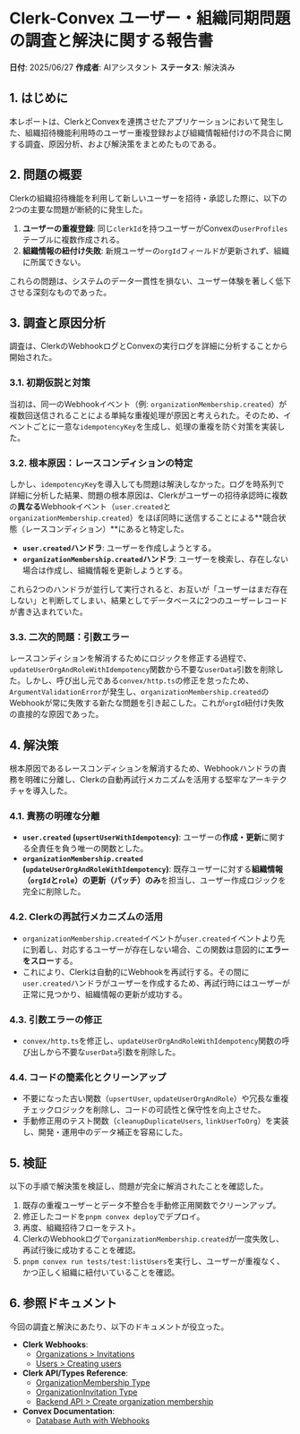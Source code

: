 # Clerk-Convex ユーザー・組織同期問題の調査と解決に関する報告書

**日付**: 2025/06/27 **作成者**: AIアシスタント **ステータス**: 解決済み

## 1. はじめに

本レポートは、ClerkとConvexを連携させたアプリケーションにおいて発生した、組織招待機能利用時のユーザー重複登録および組織情報紐付けの不具合に関する調査、原因分析、および解決策をまとめたものである。

## 2. 問題の概要

Clerkの組織招待機能を利用して新しいユーザーを招待・承認した際に、以下の2つの主要な問題が断続的に発生した。

1.  **ユーザーの重複登録**: 同じ`clerkId`を持つユーザーがConvexの`userProfiles`テーブルに複数作成される。
2.  **組織情報の紐付け失敗**: 新規ユーザーの`orgId`フィールドが更新されず、組織に所属できない。

これらの問題は、システムのデータ一貫性を損ない、ユーザー体験を著しく低下させる深刻なものであった。

## 3. 調査と原因分析

調査は、ClerkのWebhookログとConvexの実行ログを詳細に分析することから開始された。

### 3.1. 初期仮説と対策

当初は、同一のWebhookイベント（例:
`organizationMembership.created`）が複数回送信されることによる単純な重複処理が原因と考えられた。そのため、イベントごとに一意な`idempotencyKey`を生成し、処理の重複を防ぐ対策を実装した。

### 3.2. 根本原因：レースコンディションの特定

しかし、`idempotencyKey`を導入しても問題は解決しなかった。ログを時系列で詳細に分析した結果、問題の根本原因は、Clerkがユーザーの招待承認時に複数の**異なる**Webhookイベント（`user.created`と`organizationMembership.created`）をほぼ同時に送信することによる**競合状態（レースコンディション）**にあると特定した。

- **`user.created`ハンドラ**: ユーザーを作成しようとする。
- **`organizationMembership.created`ハンドラ**: ユーザーを検索し、存在しない場合は作成し、組織情報を更新しようとする。

これら2つのハンドラが並行して実行されると、お互いが「ユーザーはまだ存在しない」と判断してしまい、結果としてデータベースに2つのユーザーレコードが書き込まれていた。

### 3.3. 二次的問題：引数エラー

レースコンディションを解消するためにロジックを修正する過程で、`updateUserOrgAndRoleWithIdempotency`関数から不要な`userData`引数を削除した。しかし、呼び出し元である`convex/http.ts`の修正を怠ったため、`ArgumentValidationError`が発生し、`organizationMembership.created`のWebhookが常に失敗する新たな問題を引き起こした。これが`orgId`紐付け失敗の直接的な原因であった。

## 4. 解決策

根本原因であるレースコンディションを解消するため、Webhookハンドラの責務を明確に分離し、Clerkの自動再試行メカニズムを活用する堅牢なアーキテクチャを導入した。

### 4.1. 責務の明確な分離

- **`user.created`
  (`upsertUserWithIdempotency`)**: ユーザーの**作成・更新**に関する全責任を負う唯一の関数とした。
- **`organizationMembership.created`
  (`updateUserOrgAndRoleWithIdempotency`)**: 既存ユーザーに対する**組織情報（`orgId`と`role`）の更新（パッチ）のみ**を担当し、ユーザー作成ロジックを完全に削除した。

### 4.2. Clerkの再試行メカニズムの活用

- `organizationMembership.created`イベントが`user.created`イベントより先に到着し、対応するユーザーが存在しない場合、この関数は意図的に**エラーをスロー**する。
- これにより、Clerkは自動的にWebhookを再試行する。その間に`user.created`ハンドラがユーザーを作成するため、再試行時にはユーザーが正常に見つかり、組織情報の更新が成功する。

### 4.3. 引数エラーの修正

- `convex/http.ts`を修正し、`updateUserOrgAndRoleWithIdempotency`関数の呼び出しから不要な`userData`引数を削除した。

### 4.4. コードの簡素化とクリーンアップ

- 不要になった古い関数（`upsertUser`,
  `updateUserOrgAndRole`）や冗長な重複チェックロジックを削除し、コードの可読性と保守性を向上させた。
- 手動修正用のテスト関数（`cleanupDuplicateUsers`,
  `linkUserToOrg`）を実装し、開発・運用中のデータ補正を容易にした。

## 5. 検証

以下の手順で解決策を検証し、問題が完全に解消されたことを確認した。

1. 既存の重複ユーザーとデータ不整合を手動修正用関数でクリーンアップ。
2. 修正したコードを`pnpm convex deploy`でデプロイ。
3. 再度、組織招待フローをテスト。
4. ClerkのWebhookログで`organizationMembership.created`が一度失敗し、再試行後に成功することを確認。
5. `pnpm convex run tests/test:listUsers`を実行し、ユーザーが重複なく、かつ正しく組織に紐付いていることを確認。

## 6. 参照ドキュメント

今回の調査と解決にあたり、以下のドキュメントが役立った。

- **Clerk Webhooks**:
  - [Organizations > Invitations](https://clerk.com/docs/organizations/invitations)
  - [Users > Creating users](https://clerk.com/docs/users/creating-users)
- **Clerk API/Types Reference**:
  - [OrganizationMembership Type](https://clerk.com/docs/references/javascript/types/organization-membership)
  - [OrganizationInvitation Type](https://clerk.com/docs/references/javascript/types/organization-invitation)
  - [Backend API > Create organization membership](https://clerk.com/docs/references/backend/organization/create-organization-membership)
- **Convex Documentation**:
  - [Database Auth with Webhooks](https://docs.convex.dev/auth/database-auth)
